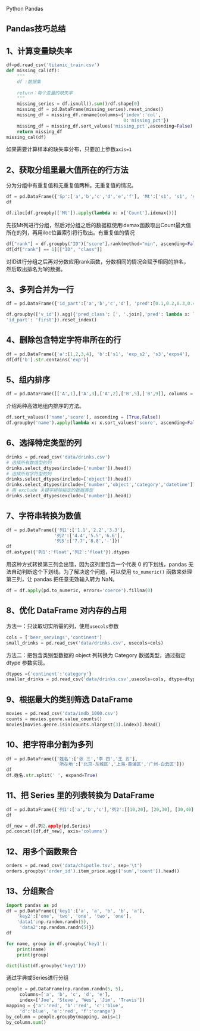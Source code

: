 Python Pandas
<a name="ztjvn"></a>
## Pandas技巧总结
<a name="F4Yfo"></a>
## 1、计算变量缺失率
```python
df=pd.read_csv('titanic_train.csv')
def missing_cal(df):
    """
    df :数据集
    
    return：每个变量的缺失率
    """
    missing_series = df.isnull().sum()/df.shape[0]
    missing_df = pd.DataFrame(missing_series).reset_index()
    missing_df = missing_df.rename(columns={'index':'col',
                                            0:'missing_pct'})
    missing_df = missing_df.sort_values('missing_pct',ascending=False).reset_index(drop=True)
    return missing_df
missing_cal(df)
```
如果需要计算样本的缺失率分布，只要加上参数`axis=1`
<a name="tqLhm"></a>
## 2、获取分组里最大值所在的行方法
分为分组中有重复值和无重复值两种。无重复值的情况。
```python
df = pd.DataFrame({'Sp':['a','b','c','d','e','f'], 'Mt':['s1', 's1', 's2','s2','s2','s3'], 'Value':[1,2,3,4,5,6], 'Count':[3,2,5,10,10,6]})
df

df.iloc[df.groupby(['Mt']).apply(lambda x: x['Count'].idxmax())]
```
先按Mt列进行分组，然后对分组之后的数据框使用idxmax函数取出Count最大值所在的列，再用iloc位置索引将行取出。有重复值的情况
```python
df["rank"] = df.groupby("ID")["score"].rank(method="min", ascending=False).astype(np.int64)
df[df["rank"] == 1][["ID", "class"]]
```
对ID进行分组之后再对分数应用rank函数，分数相同的情况会赋予相同的排名，然后取出排名为1的数据。
<a name="EcpYv"></a>
## 3、多列合并为一行
```python
df = pd.DataFrame({'id_part':['a','b','c','d'], 'pred':[0.1,0.2,0.3,0.4], 'pred_class':['women','man','cat','dog'], 'v_id':['d1','d2','d3','d1']})

df.groupby(['v_id']).agg({'pred_class': [', '.join],'pred': lambda x: list(x),
'id_part': 'first'}).reset_index()
```
<a name="ADJLI"></a>
## 4、删除包含特定字符串所在的行
```python
df = pd.DataFrame({'a':[1,2,3,4], 'b':['s1', 'exp_s2', 's3','exps4'], 'c':[5,6,7,8], 'd':[3,2,5,10]})
df[df['b'].str.contains('exp')]
```
<a name="ewSDK"></a>
## 5、组内排序
```python
df = pd.DataFrame([['A',1],['A',3],['A',2],['B',5],['B',9]], columns = ['name','score'])
```
介绍两种高效地组内排序的方法。
```python
df.sort_values(['name','score'], ascending = [True,False])
df.groupby('name').apply(lambda x: x.sort_values('score', ascending=False)).reset_index(drop=True)
```
<a name="WWay1"></a>
## 6、选择特定类型的列
```python
drinks = pd.read_csv('data/drinks.csv')
# 选择所有数值型的列
drinks.select_dtypes(include=['number']).head()
# 选择所有字符型的列
drinks.select_dtypes(include=['object']).head()
drinks.select_dtypes(include=['number','object','category','datetime']).head()
# 用 exclude 关键字排除指定的数据类型
drinks.select_dtypes(exclude=['number']).head()
```
<a name="jOyK8"></a>
## 7、字符串转换为数值
```python
df = pd.DataFrame({'列1':['1.1','2.2','3.3'],
                  '列2':['4.4','5.5','6.6'],
                  '列3':['7.7','8.8','-']})
df
df.astype({'列1':'float','列2':'float'}).dtypes
```
用这种方式转换第三列会出错，因为这列里包含一个代表 0 的下划线，pandas 无法自动判断这个下划线。为了解决这个问题，可以使用 `to_numeric()` 函数来处理第三列，让 pandas 把任意无效输入转为 NaN。
```python
df = df.apply(pd.to_numeric, errors='coerce').fillna(0)
```
<a name="kA8JI"></a>
## 8、优化 DataFrame 对内存的占用
方法一：只读取切实所需的列，使用`usecols`参数
```python
cols = ['beer_servings','continent']
small_drinks = pd.read_csv('data/drinks.csv', usecols=cols)
```
方法二：把包含类别型数据的 object 列转换为 Category 数据类型，通过指定 dtype 参数实现。
```python
dtypes ={'continent':'category'}
smaller_drinks = pd.read_csv('data/drinks.csv',usecols=cols, dtype=dtypes)
```
<a name="nvUb1"></a>
## 9、根据最大的类别筛选 DataFrame
```python
movies = pd.read_csv('data/imdb_1000.csv')
counts = movies.genre.value_counts()
movies[movies.genre.isin(counts.nlargest(3).index)].head()
```
<a name="N33DM"></a>
## 10、把字符串分割为多列
```python
df = pd.DataFrame({'姓名':['张 三','李 四','王 五'],
                   '所在地':['北京-东城区','上海-黄浦区','广州-白云区']})
df
df.姓名.str.split(' ', expand=True)
```
<a name="wSSkX"></a>
## 11、把 Series 里的列表转换为 DataFrame
```python
df = pd.DataFrame({'列1':['a','b','c'],'列2':[[10,20], [20,30], [30,40]]})
df

df_new = df.列2.apply(pd.Series)
pd.concat([df,df_new], axis='columns')
```
<a name="hlK7J"></a>
## 12、用多个函数聚合
```python
orders = pd.read_csv('data/chipotle.tsv', sep='\t')
orders.groupby('order_id').item_price.agg(['sum','count']).head()
```
<a name="mpBJ1"></a>
## 13、分组聚合
```python
import pandas as pd
df = pd.DataFrame({'key1':['a', 'a', 'b', 'b', 'a'],
    'key2':['one', 'two', 'one', 'two', 'one'],
    'data1':np.random.randn(5),
     'data2':np.random.randn(5)})
df

for name, group in df.groupby('key1'):
    print(name)
    print(group)

dict(list(df.groupby('key1')))
```
通过字典或Series进行分组
```python
people = pd.DataFrame(np.random.randn(5, 5),
     columns=['a', 'b', 'c', 'd', 'e'],
     index=['Joe', 'Steve', 'Wes', 'Jim', 'Travis'])
mapping = {'a':'red', 'b':'red', 'c':'blue',
     'd':'blue', 'e':'red', 'f':'orange'}
by_column = people.groupby(mapping, axis=1)
by_column.sum()
```
